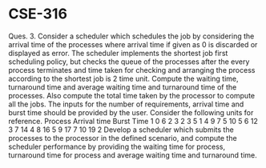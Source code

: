 # CSE-316


Ques. 3. Consider a scheduler which schedules the job by considering the arrival time of the
processes where arrival time if given as 0 is discarded or displayed as error. The scheduler
implements the shortest job first scheduling policy, but checks the queue of the processes after
the every process terminates and time taken for checking and arranging the process according to
the shortest job is 2 time unit. Compute the waiting time, turnaround time and average waiting
time and turnaround time of the processes. Also compute the total time taken by the processor to
compute all the jobs.
The inputs for the number of requirements, arrival time and burst time should be provided by the
user.
Consider the following units for reference.
Process Arrival time Burst Time
1 0 6
2 3 2
3 5 1
4 9 7
5 10 5
6 12 3
7 14 4
8 16 5
9 17 7
10 19 2
Develop a scheduler which submits the processes to the processor in the defined scenario, and
compute the scheduler performance by providing the waiting time for process, turnaround time
for process and average waiting time and turnaround time.
